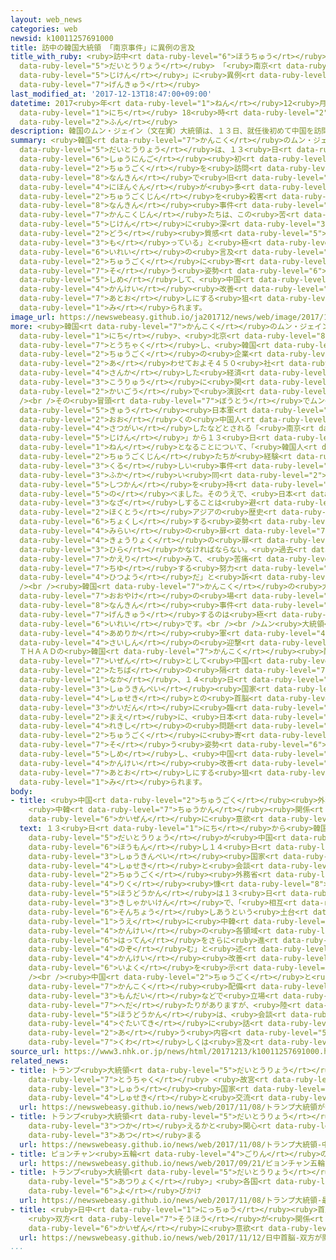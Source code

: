 ```yaml
---
layout: web_news
categories: web
newsid: k10011257691000
title: 訪中の韓国大統領 「南京事件」に異例の言及
title_with_ruby: <ruby>訪中<rt data-ruby-level="6">ほうちゅう</rt></ruby>の<ruby>韓国<rt data-ruby-level="7">かんこく</rt></ruby><ruby>大統領<rt
  data-ruby-level="5">だいとうりょう</rt></ruby> 「<ruby>南京<rt data-ruby-level="8">なんきん</rt></ruby><ruby>事件<rt
  data-ruby-level="5">じけん</rt></ruby>」に<ruby>異例<rt data-ruby-level="6">いれい</rt></ruby>の<ruby>言及<rt
  data-ruby-level="7">げんきゅう</rt></ruby>
last_modified_at: '2017-12-13T18:47:00+09:00'
datetime: 2017<ruby>年<rt data-ruby-level="1">ねん</rt></ruby>12<ruby>月<rt data-ruby-level="1">がつ</rt></ruby>13<ruby>日<rt
  data-ruby-level="1">にち</rt></ruby> 18<ruby>時<rt data-ruby-level="2">じ</rt></ruby>47<ruby>分<rt
  data-ruby-level="2">ふん</rt></ruby>
description: 韓国のムン・ジェイン（文在寅）大統領は、１３日、就任後初めて中国を訪問し、南京で旧日本軍が多くの中国人を殺害したなどとされる「南京事件」について、「韓国人たちは、この苦しい事件に深い同質感を持っている」と極めて異例の言及をし、中国に寄り添う姿勢を示して、中国との関係改善の後押しにする狙いがあるものと見られます。
summary: <ruby>韓国<rt data-ruby-level="7">かんこく</rt></ruby>のムン・ジェイン（<ruby>文在寅<rt data-ruby-level="8">むんじぇいん</rt></ruby>）<ruby>大統領<rt
  data-ruby-level="5">だいとうりょう</rt></ruby>は、１３<ruby>日<rt data-ruby-level="1">にち</rt></ruby>、<ruby>就任後<rt
  data-ruby-level="6">しゅうにんご</rt></ruby><ruby>初<rt data-ruby-level="4">はじ</rt></ruby>めて<ruby>中国<rt
  data-ruby-level="2">ちゅうごく</rt></ruby>を<ruby>訪問<rt data-ruby-level="6">ほうもん</rt></ruby>し、<ruby>南京<rt
  data-ruby-level="8">なんきん</rt></ruby>で<ruby>旧<rt data-ruby-level="5">きゅう</rt></ruby><ruby>日本軍<rt
  data-ruby-level="4">にほんぐん</rt></ruby>が<ruby>多<rt data-ruby-level="2">おお</rt></ruby>くの<ruby>中国人<rt
  data-ruby-level="2">ちゅうごくじん</rt></ruby>を<ruby>殺害<rt data-ruby-level="4">さつがい</rt></ruby>したなどとされる「<ruby>南京<rt
  data-ruby-level="8">なんきん</rt></ruby><ruby>事件<rt data-ruby-level="5">じけん</rt></ruby>」について、「<ruby>韓国人<rt
  data-ruby-level="7">かんこくじん</rt></ruby>たちは、この<ruby>苦<rt data-ruby-level="3">くる</rt></ruby>しい<ruby>事件<rt
  data-ruby-level="5">じけん</rt></ruby>に<ruby>深<rt data-ruby-level="3">ふか</rt></ruby>い<ruby>同<rt
  data-ruby-level="2">どう</rt></ruby><ruby>質感<rt data-ruby-level="5">しつかん</rt></ruby>を<ruby>持<rt
  data-ruby-level="3">も</rt></ruby>っている」と<ruby>極<rt data-ruby-level="7">きわ</rt></ruby>めて<ruby>異例<rt
  data-ruby-level="6">いれい</rt></ruby>の<ruby>言及<rt data-ruby-level="7">げんきゅう</rt></ruby>をし、<ruby>中国<rt
  data-ruby-level="2">ちゅうごく</rt></ruby>に<ruby>寄<rt data-ruby-level="7">よ</rt></ruby>り<ruby>添<rt
  data-ruby-level="7">そ</rt></ruby>う<ruby>姿勢<rt data-ruby-level="6">しせい</rt></ruby>を<ruby>示<rt
  data-ruby-level="5">しめ</rt></ruby>して、<ruby>中国<rt data-ruby-level="2">ちゅうごく</rt></ruby>との<ruby>関係<rt
  data-ruby-level="4">かんけい</rt></ruby><ruby>改善<rt data-ruby-level="6">かいぜん</rt></ruby>の<ruby>後押<rt
  data-ruby-level="7">あとお</rt></ruby>しにする<ruby>狙<rt data-ruby-level="7">ねら</rt></ruby>いがあるものと<ruby>見<rt
  data-ruby-level="1">み</rt></ruby>られます。
image_url: https://newswebeasy.github.io/ja201712/news/web/image/2017/12/13/K10011257691_1712131948_1712132009_01_02.jpg
more: <ruby>韓国<rt data-ruby-level="7">かんこく</rt></ruby>のムン・ジェイン<ruby>大統領<rt data-ruby-level="5">だいとうりょう</rt></ruby>は、１３<ruby>日<rt
  data-ruby-level="1">にち</rt></ruby>、<ruby>北京<rt data-ruby-level="8">ぺきん</rt></ruby>に<ruby>到着<rt
  data-ruby-level="7">とうちゃく</rt></ruby>し、<ruby>韓国<rt data-ruby-level="7">かんこく</rt></ruby>と<ruby>中国<rt
  data-ruby-level="2">ちゅうごく</rt></ruby>の<ruby>企業<rt data-ruby-level="7">きぎょう</rt></ruby><ruby>合<rt
  data-ruby-level="2">あ</rt></ruby>わせておよそ４５０<ruby>社<rt data-ruby-level="2">しゃ</rt></ruby>が<ruby>参加<rt
  data-ruby-level="4">さんか</rt></ruby>した<ruby>経済<rt data-ruby-level="6">けいざい</rt></ruby><ruby>交流<rt
  data-ruby-level="3">こうりゅう</rt></ruby>に<ruby>関<rt data-ruby-level="4">かん</rt></ruby>する<ruby>会合<rt
  data-ruby-level="2">かいごう</rt></ruby>で<ruby>演説<rt data-ruby-level="5">えんぜつ</rt></ruby>しました。<br
  /><br />その<ruby>冒頭<rt data-ruby-level="7">ぼうとう</rt></ruby>でムン<ruby>大統領<rt data-ruby-level="5">だいとうりょう</rt></ruby>は、<ruby>旧<rt
  data-ruby-level="5">きゅう</rt></ruby><ruby>日本軍<rt data-ruby-level="4">にほんぐん</rt></ruby>が<ruby>多<rt
  data-ruby-level="2">おお</rt></ruby>くの<ruby>中国人<rt data-ruby-level="2">ちゅうごくじん</rt></ruby>を<ruby>殺害<rt
  data-ruby-level="4">さつがい</rt></ruby>したなどとされる「<ruby>南京<rt data-ruby-level="8">なんきん</rt></ruby><ruby>事件<rt
  data-ruby-level="5">じけん</rt></ruby>」から１３<ruby>日<rt data-ruby-level="1">にち</rt></ruby>で８０<ruby>年<rt
  data-ruby-level="1">ねん</rt></ruby>となることについて、「<ruby>韓国人<rt data-ruby-level="7">かんこくじん</rt></ruby>は、<ruby>中国人<rt
  data-ruby-level="2">ちゅうごくじん</rt></ruby>たちが<ruby>経験<rt data-ruby-level="5">けいけん</rt></ruby>したこの<ruby>苦<rt
  data-ruby-level="3">くる</rt></ruby>しい<ruby>事件<rt data-ruby-level="5">じけん</rt></ruby>に<ruby>深<rt
  data-ruby-level="3">ふか</rt></ruby>い<ruby>同<rt data-ruby-level="2">どう</rt></ruby><ruby>質感<rt
  data-ruby-level="5">しつかん</rt></ruby>を<ruby>持<rt data-ruby-level="3">も</rt></ruby>っている」と<ruby>述<rt
  data-ruby-level="5">の</rt></ruby>べました。そのうえで、<ruby>日本<rt data-ruby-level="1">にっぽん</rt></ruby>を<ruby>名指<rt
  data-ruby-level="3">なざ</rt></ruby>しすることは<ruby>避<rt data-ruby-level="7">さ</rt></ruby>けつつ、「<ruby>北東<rt
  data-ruby-level="2">ほくとう</rt></ruby>アジアの<ruby>歴史<rt data-ruby-level="4">れきし</rt></ruby>を<ruby>直視<rt
  data-ruby-level="6">ちょくし</rt></ruby>する<ruby>姿勢<rt data-ruby-level="6">しせい</rt></ruby>で、<ruby>未来<rt
  data-ruby-level="4">みらい</rt></ruby>の<ruby>扉<rt data-ruby-level="7">とびら</rt></ruby>、<ruby>協力<rt
  data-ruby-level="4">きょうりょく</rt></ruby>の<ruby>扉<rt data-ruby-level="7">とびら</rt></ruby>をさらに<ruby>開<rt
  data-ruby-level="3">ひら</rt></ruby>かなければならない。<ruby>過去<rt data-ruby-level="5">かこ</rt></ruby>を<ruby>省<rt
  data-ruby-level="7">かえり</rt></ruby>みて、<ruby>苦痛<rt data-ruby-level="6">くつう</rt></ruby>を<ruby>治癒<rt
  data-ruby-level="7">ちゆ</rt></ruby>する<ruby>努力<rt data-ruby-level="4">どりょく</rt></ruby>が<ruby>必要<rt
  data-ruby-level="4">ひつよう</rt></ruby>だ」と<ruby>訴<rt data-ruby-level="7">うった</rt></ruby>えました。<br
  /><br /><ruby>韓国<rt data-ruby-level="7">かんこく</rt></ruby>の<ruby>大統領<rt data-ruby-level="5">だいとうりょう</rt></ruby>が、<ruby>公<rt
  data-ruby-level="7">おおやけ</rt></ruby>の<ruby>場<rt data-ruby-level="7">ば</rt></ruby>で「<ruby>南京<rt
  data-ruby-level="8">なんきん</rt></ruby><ruby>事件<rt data-ruby-level="5">じけん</rt></ruby>」に<ruby>言及<rt
  data-ruby-level="7">げんきゅう</rt></ruby>するのは<ruby>極<rt data-ruby-level="7">きわ</rt></ruby>めて<ruby>異例<rt
  data-ruby-level="6">いれい</rt></ruby>です。<br /><br />ムン<ruby>大統領<rt data-ruby-level="5">だいとうりょう</rt></ruby>としては、<ruby>アメリカ<rt
  data-ruby-level="4">あめりか</rt></ruby><ruby>軍<rt data-ruby-level="4">ぐん</rt></ruby>の<ruby>最新<rt
  data-ruby-level="4">さいしん</rt></ruby>の<ruby>迎撃<rt data-ruby-level="7">げいげき</rt></ruby>ミサイルシステム
  ＴＨＡＡＤの<ruby>韓国<rt data-ruby-level="7">かんこく</rt></ruby><ruby>配備<rt data-ruby-level="5">はいび</rt></ruby>をめぐって<ruby>依然<rt
  data-ruby-level="7">いぜん</rt></ruby>として<ruby>中国<rt data-ruby-level="2">ちゅうごく</rt></ruby>と<ruby>立場<rt
  data-ruby-level="2">たちば</rt></ruby>の<ruby>隔<rt data-ruby-level="7">へだ</rt></ruby>たりがある<ruby>中<rt
  data-ruby-level="1">なか</rt></ruby>、１４<ruby>日<rt data-ruby-level="1">にち</rt></ruby>、<ruby>習近平<rt
  data-ruby-level="3">しゅうきんぺい</rt></ruby><ruby>国家<rt data-ruby-level="2">こっか</rt></ruby><ruby>主席<rt
  data-ruby-level="4">しゅせき</rt></ruby>との<ruby>首脳<rt data-ruby-level="6">しゅのう</rt></ruby><ruby>会談<rt
  data-ruby-level="3">かいだん</rt></ruby>に<ruby>臨<rt data-ruby-level="7">のぞ</rt></ruby>む<ruby>前<rt
  data-ruby-level="2">まえ</rt></ruby>に、<ruby>日本<rt data-ruby-level="1">にっぽん</rt></ruby>をめぐる<ruby>歴史<rt
  data-ruby-level="4">れきし</rt></ruby>の<ruby>問題<rt data-ruby-level="3">もんだい</rt></ruby>で<ruby>中国<rt
  data-ruby-level="2">ちゅうごく</rt></ruby>に<ruby>寄<rt data-ruby-level="7">よ</rt></ruby>り<ruby>添<rt
  data-ruby-level="7">そ</rt></ruby>う<ruby>姿勢<rt data-ruby-level="6">しせい</rt></ruby>を<ruby>示<rt
  data-ruby-level="5">しめ</rt></ruby>し、<ruby>中国<rt data-ruby-level="2">ちゅうごく</rt></ruby>との<ruby>関係<rt
  data-ruby-level="4">かんけい</rt></ruby><ruby>改善<rt data-ruby-level="6">かいぜん</rt></ruby>の<ruby>後押<rt
  data-ruby-level="7">あとお</rt></ruby>しにする<ruby>狙<rt data-ruby-level="7">ねら</rt></ruby>いがあるものと<ruby>見<rt
  data-ruby-level="1">み</rt></ruby>られます。
body:
- title: <ruby>中国<rt data-ruby-level="2">ちゅうごく</rt></ruby><ruby>外務省<rt data-ruby-level="5">がいむしょう</rt></ruby>
    <ruby>中韓<rt data-ruby-level="7">ちゅうかん</rt></ruby><ruby>関係<rt data-ruby-level="4">かんけい</rt></ruby><ruby>改善<rt
    data-ruby-level="6">かいぜん</rt></ruby>に<ruby>意欲<rt data-ruby-level="6">いよく</rt></ruby>
  text: １３<ruby>日<rt data-ruby-level="1">にち</rt></ruby>から<ruby>韓国<rt data-ruby-level="7">かんこく</rt></ruby>のムン・ジェイン<ruby>大統領<rt
    data-ruby-level="5">だいとうりょう</rt></ruby>が<ruby>中国<rt data-ruby-level="2">ちゅうごく</rt></ruby>を<ruby>訪問<rt
    data-ruby-level="6">ほうもん</rt></ruby>し１４<ruby>日<rt data-ruby-level="1">にち</rt></ruby>、<ruby>習近平<rt
    data-ruby-level="3">しゅうきんぺい</rt></ruby><ruby>国家<rt data-ruby-level="2">こっか</rt></ruby><ruby>主席<rt
    data-ruby-level="4">しゅせき</rt></ruby>と<ruby>会談<rt data-ruby-level="3">かいだん</rt></ruby>することについて、<ruby>中国<rt
    data-ruby-level="2">ちゅうごく</rt></ruby><ruby>外務省<rt data-ruby-level="5">がいむしょう</rt></ruby>の<ruby>陸<rt
    data-ruby-level="4">りく</rt></ruby><ruby>慷<rt data-ruby-level="8">こう</rt></ruby><ruby>報道官<rt
    data-ruby-level="5">ほうどうかん</rt></ruby>は１３<ruby>日<rt data-ruby-level="1">にち</rt></ruby>の<ruby>記者会見<rt
    data-ruby-level="3">きしゃかいけん</rt></ruby>で、「<ruby>相互<rt data-ruby-level="7">そうご</rt></ruby>に<ruby>尊重<rt
    data-ruby-level="6">そんちょう</rt></ruby>しあうという<ruby>土台<rt data-ruby-level="2">どだい</rt></ruby>の<ruby>上<rt
    data-ruby-level="1">うえ</rt></ruby>に<ruby>中韓<rt data-ruby-level="7">ちゅうかん</rt></ruby><ruby>関係<rt
    data-ruby-level="4">かんけい</rt></ruby>の<ruby>各領域<rt data-ruby-level="6">かくりょういき</rt></ruby>における<ruby>発展<rt
    data-ruby-level="6">はってん</rt></ruby>をさらに<ruby>進<rt data-ruby-level="3">すす</rt></ruby>めることを<ruby>望<rt
    data-ruby-level="4">のぞ</rt></ruby>む」と<ruby>述<rt data-ruby-level="5">の</rt></ruby>べて、<ruby>関係<rt
    data-ruby-level="4">かんけい</rt></ruby><ruby>改善<rt data-ruby-level="6">かいぜん</rt></ruby>に<ruby>意欲<rt
    data-ruby-level="6">いよく</rt></ruby>を<ruby>示<rt data-ruby-level="5">しめ</rt></ruby>しました。<br
    /><br /><ruby>中国<rt data-ruby-level="2">ちゅうごく</rt></ruby>と<ruby>韓国<rt data-ruby-level="7">かんこく</rt></ruby>には、ＴＨＡＡＤの<ruby>韓国<rt
    data-ruby-level="7">かんこく</rt></ruby><ruby>配備<rt data-ruby-level="5">はいび</rt></ruby>をめぐる<ruby>問題<rt
    data-ruby-level="3">もんだい</rt></ruby>などで<ruby>立場<rt data-ruby-level="2">たちば</rt></ruby>に<ruby>隔<rt
    data-ruby-level="7">へだ</rt></ruby>たりがありますが、<ruby>陸<rt data-ruby-level="4">りく</rt></ruby><ruby>報道官<rt
    data-ruby-level="5">ほうどうかん</rt></ruby>は、<ruby>会談<rt data-ruby-level="3">かいだん</rt></ruby>で<ruby>具体的<rt
    data-ruby-level="4">ぐたいてき</rt></ruby>に<ruby>話<rt data-ruby-level="2">はな</rt></ruby>し<ruby>合<rt
    data-ruby-level="2">あ</rt></ruby>う<ruby>内容<rt data-ruby-level="5">ないよう</rt></ruby>については<ruby>詳<rt
    data-ruby-level="7">くわ</rt></ruby>しくは<ruby>言及<rt data-ruby-level="7">げんきゅう</rt></ruby>しませんでした。
source_url: https://www3.nhk.or.jp/news/html/20171213/k10011257691000.html
related_news:
- title: トランプ<ruby>大統領<rt data-ruby-level="5">だいとうりょう</rt></ruby>が<ruby>中国<rt data-ruby-level="2">ちゅうごく</rt></ruby>に<ruby>到着<rt
    data-ruby-level="7">とうちゃく</rt></ruby> <ruby>故宮<rt data-ruby-level="5">こきゅう</rt></ruby>で<ruby>習<rt
    data-ruby-level="3">しゅう</rt></ruby><ruby>国家<rt data-ruby-level="2">こっか</rt></ruby><ruby>主席<rt
    data-ruby-level="4">しゅせき</rt></ruby>と<ruby>交流<rt data-ruby-level="3">こうりゅう</rt></ruby>へ
  url: https://newswebeasy.github.io/news/web/2017/11/08/トランプ大統領が中国に到着-故宮で習国家主席と交流へ
- title: トランプ<ruby>大統領<rt data-ruby-level="5">だいとうりょう</rt></ruby> <ruby>中国<rt data-ruby-level="2">ちゅうごく</rt></ruby>でツイッター<ruby>使<rt
    data-ruby-level="3">つか</rt></ruby>えるかと<ruby>関心<rt data-ruby-level="4">かんしん</rt></ruby><ruby>集<rt
    data-ruby-level="3">あつ</rt></ruby>まる
  url: https://newswebeasy.github.io/news/web/2017/11/08/トランプ大統領-中国でツイッター使えるかと関心集まる
- title: ピョンチャン<ruby>五輪<rt data-ruby-level="4">ごりん</rt></ruby>のメダル<ruby>公開<rt data-ruby-level="3">こうかい</rt></ruby>
  url: https://newswebeasy.github.io/news/web/2017/09/21/ピョンチャン五輪のメダル公開
- title: トランプ<ruby>大統領<rt data-ruby-level="5">だいとうりょう</rt></ruby> 「<ruby>最大限<rt data-ruby-level="5">さいだいげん</rt></ruby>の<ruby>圧力<rt
    data-ruby-level="5">あつりょく</rt></ruby>」<ruby>各国<rt data-ruby-level="4">かっこく</rt></ruby>に<ruby>呼<rt
    data-ruby-level="6">よ</rt></ruby>びかけ
  url: https://newswebeasy.github.io/news/web/2017/11/08/トランプ大統領-最大限の圧力各国に呼びかけ
- title: <ruby>日中<rt data-ruby-level="1">にっちゅう</rt></ruby><ruby>首脳<rt data-ruby-level="6">しゅのう</rt></ruby>
    <ruby>双方<rt data-ruby-level="7">そうほう</rt></ruby>が<ruby>関係<rt data-ruby-level="4">かんけい</rt></ruby><ruby>改善<rt
    data-ruby-level="6">かいぜん</rt></ruby>に<ruby>意欲<rt data-ruby-level="6">いよく</rt></ruby>
  url: https://newswebeasy.github.io/news/web/2017/11/12/日中首脳-双方が関係改善に意欲
...
```

